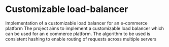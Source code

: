 # Customizable load-balancer
Implementation of a customizable load balancer for an e-commerce platform
The project aims to implement a customizable load balancer which can be used for an e commerce platform. The algorithm to be used is consistent hashing to enable routing of requests across multiple servers
